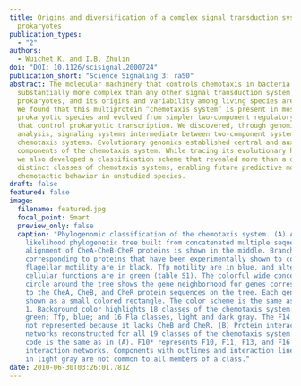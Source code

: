 ```yaml
---
title: Origins and diversification of a complex signal transduction system in
  prokaryotes
publication_types:
  - "2"
authors:
  - Wuichet K. and I.B. Zhulin
doi: "DOI: 10.1126/scisignal.2000724"
publication_short: "Science Signaling 3: ra50"
abstract: The molecular machinery that controls chemotaxis in bacteria is
  substantially more complex than any other signal transduction system in
  prokaryotes, and its origins and variability among living species are unknown.
  We found that this multiprotein “chemotaxis system” is present in most
  prokaryotic species and evolved from simpler two-component regulatory systems
  that control prokaryotic transcription. We discovered, through genomic
  analysis, signaling systems intermediate between two-component systems and
  chemotaxis systems. Evolutionary genomics established central and auxiliary
  components of the chemotaxis system. While tracing its evolutionary history,
  we also developed a classification scheme that revealed more than a dozen
  distinct classes of chemotaxis systems, enabling future predictive modeling of
  chemotactic behavior in unstudied species.
draft: false
featured: false
image:
  filename: featured.jpg
  focal_point: Smart
  preview_only: false
  caption: "Phylogenomic classification of the chemotaxis system. (A) A maximum
    likelihood phylogenetic tree built from concatenated multiple sequence
    alignment of CheA-CheB-CheR proteins is shown in the middle. Branches
    corresponding to proteins that have been experimentally shown to control
    flagellar motility are in black, Tfp motility are in blue, and alternative
    cellular functions are in green (table S1). The colorful wide concentric
    circle around the tree shows the gene neighborhood for genes corresponding
    to the CheA, CheB, and CheR protein sequences on the tree. Each gene is
    shown as a small colored rectangle. The color scheme is the same as in Fig.
    1. Background color highlights 18 classes of the chemotaxis system: ACF,
    green; Tfp, blue; and 16 Fla classes, light and dark gray. The F14 class is
    not represented because it lacks CheB and CheR. (B) Protein interaction
    networks reconstructed for all 19 classes of the chemotaxis system. Color
    code is the same as in (A). F10* represents F10, F11, F13, and F16
    interaction networks. Components with outlines and interaction lines shown
    in light gray are not common to all members of a class."
date: 2010-06-30T03:26:01.781Z
---
```

